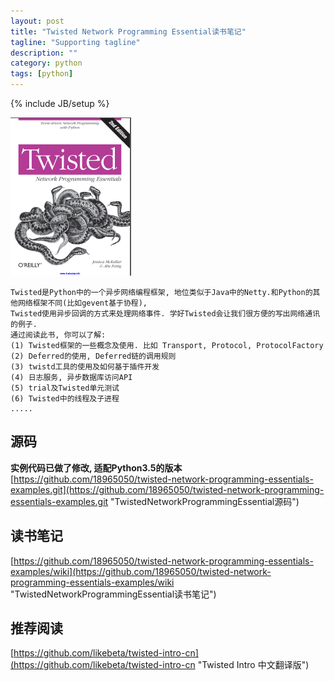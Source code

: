 ```yaml
---
layout: post
title: "Twisted Network Programming Essential读书笔记"
tagline: "Supporting tagline"
description: ""
category: python
tags: [python]
---
```

{% include JB/setup %}

![Twisted Network Programming Essential](/assets/attachment/img/twisted-network-programming-essential.png)

    Twisted是Python中的一个异步网络编程框架, 地位类似于Java中的Netty.和Python的其他网络框架不同(比如gevent基于协程),
    Twisted使用异步回调的方式来处理网络事件. 学好Twisted会让我们很方便的写出网络通讯的例子.
    通过阅读此书, 你可以了解:
    (1) Twisted框架的一些概念及使用. 比如 Transport, Protocol, ProtocolFactory
    (2) Deferred的使用, Deferred链的调用规则
    (3) twistd工具的使用及如何基于插件开发
    (4) 日志服务, 异步数据库访问API
    (5) trial及Twisted单元测试
    (6) Twisted中的线程及子进程
    .....

## 源码
**实例代码已做了修改, 适配Python3.5的版本**
[https://github.com/18965050/twisted-network-programming-essentials-examples.git](https://github.com/18965050/twisted-network-programming-essentials-examples.git "TwistedNetworkProgrammingEssential源码")


## 读书笔记
[https://github.com/18965050/twisted-network-programming-essentials-examples/wiki](https://github.com/18965050/twisted-network-programming-essentials-examples/wiki "TwistedNetworkProgrammingEssential读书笔记")

## 推荐阅读
[https://github.com/likebeta/twisted-intro-cn](https://github.com/likebeta/twisted-intro-cn "Twisted Intro 中文翻译版")

